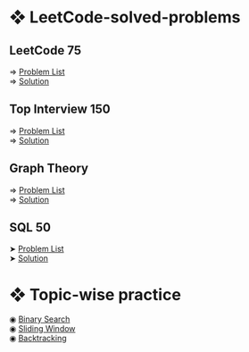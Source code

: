 # ❖ LeetCode-solved-problems

## LeetCode 75
  => [Problem List](https://leetcode.com/studyplan/leetcode-75/)\
  => [Solution](https://github.com/ImtiajEmon/LeetCode-solved-problems/tree/main/LeetCode%2075)

## Top Interview 150
  => [Problem List](https://leetcode.com/studyplan/top-interview-150/)\
  => [Solution](https://github.com/ImtiajEmon/LeetCode-solved-problems/tree/main/Top%20Interview%20150)

## Graph Theory
  => [Problem List](https://leetcode.com/studyplan/graph-theory/)\
  => [Solution](https://github.com/ImtiajEmon/LeetCode-solved-problems/tree/main/Graph%20Theory)

## SQL 50
  ➤ [Problem List](https://leetcode.com/studyplan/top-sql-50/)\
  ➤ [Solution](https://github.com/ImtiajEmon/LeetCode-solved-problems/tree/main/SQL%2050)

  

# ❖ Topic-wise practice

  ◉ [Binary Search]()     
  ◉ [Sliding Window]()    
  ◉ [Backtracking](https://github.com/ImtiajEmon/LeetCode-solved-problems/tree/main/Backtracking) 
